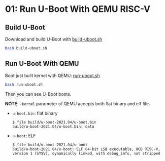 # 01: Run U-Boot With QEMU RISC-V

## Build U-Boot
Download and build U-Boot with [build-uboot.sh](build-uboot.sh)  

```sh
bash build-uboot.sh
```

## Run U-Boot With QEMU

Boot just built kernel with QEMU: [run-uboot.sh](run-uboot.sh)  

```sh
bash run-uboot.sh
```

Then you can see U-Boot boots.

**NOTE**: `-kernel` parameter of QEMU accepts both flat binary and elf file.  
- `u-boot.bin`: flat binary  
  ```
  $ file build/u-boot-2021.04/u-boot.bin 
  build/u-boot-2021.04/u-boot.bin: data
  ```
- `u-boot`: ELF   
  ```
  $ file build/u-boot-2021.04/u-boot
  build/u-boot-2021.04/u-boot: ELF 64-bit LSB executable, UCB RISC-V, version 1 (SYSV), dynamically linked, with debug_info, not stripped
  ```
